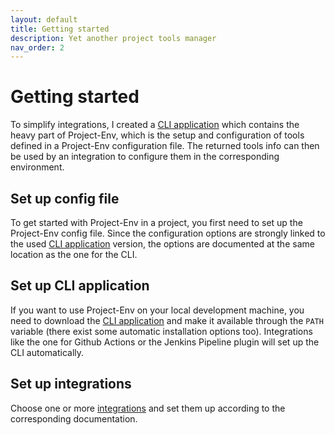 ```yaml
---
layout: default
title: Getting started
description: Yet another project tools manager
nav_order: 2
---
```


# Getting started
To simplify integrations, I created a [CLI application](./cli.md) which contains the heavy part of Project-Env, which is the setup and configuration of tools defined in a Project-Env configuration file. The returned tools info can then be used by an integration to configure them in the corresponding environment.

## Set up config file
To get started with Project-Env in a project, you first need to set up the Project-Env config file. Since the configuration options are strongly linked to the used [CLI application](./cli.md) version, the options are documented at the same location as the one for the CLI.

## Set up CLI application
If you want to use Project-Env on your local development machine, you need to download the [CLI application](./cli.md) and make it available through the `PATH` variable (there exist some automatic installation options too). Integrations like the one for Github Actions or the Jenkins Pipeline plugin will set up the CLI automatically.

## Set up integrations
Choose one or more [integrations](./integrations/index.md) and set them up according to the corresponding documentation.
